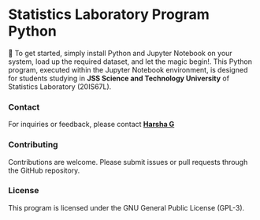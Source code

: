# Statistics Laboratory Program Python

🚀 To get started, simply install Python and Jupyter Notebook on your system, load up the required dataset, and let the magic begin!. This Python program, executed within the Jupyter Notebook environment, is designed for students studying in **JSS Science and Technology University** of Statistics Laboratory (20IS67L).

### Contact
For inquiries or feedback, please contact **[Harsha G](mailto:harshag3106@gmail.com)**

### Contributing
Contributions are welcome. Please submit issues or pull requests through the GitHub repository.

### License
This program is licensed under the GNU General Public License (GPL-3).

